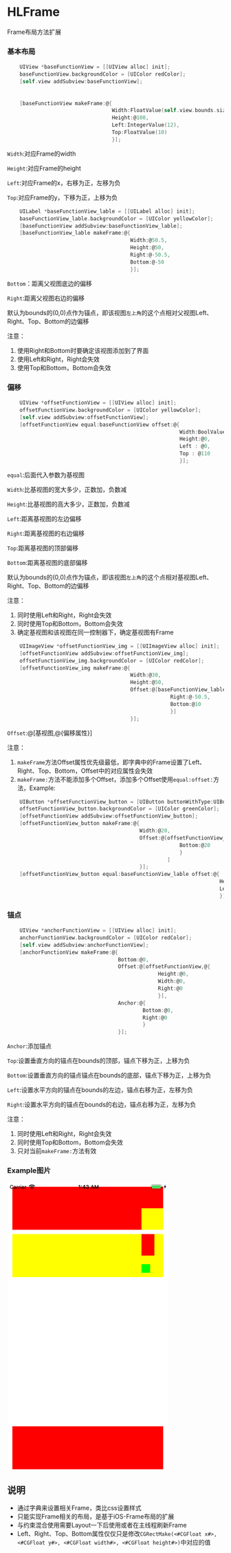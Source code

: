 # HLFrame

Frame布局方法扩展

### 基本布局
```objective-c
    UIView *baseFunctionView = [[UIView alloc] init];
    baseFunctionView.backgroundColor = [UIColor redColor];
    [self.view addSubview:baseFunctionView];
    
    
    [baseFunctionView makeFrame:@{
                                  Width:FloatValue(self.view.bounds.size.width - 24),
                                  Height:@100,
                                  Left:IntegerValue(12),
                                  Top:FloatValue(10)
                                  }];
```
`Width`:对应Frame的width

`Height`:对应Frame的height

`Left`:对应Frame的x，右移为正，左移为负

`Top`:对应Frame的y，下移为正，上移为负

```objective-c
    UILabel *baseFunctionView_lable = [[UILabel alloc] init];
    baseFunctionView_lable.backgroundColor = [UIColor yellowColor];
    [baseFunctionView addSubview:baseFunctionView_lable];
    [baseFunctionView_lable makeFrame:@{
                                        Width:@50.5,
                                        Height:@50,
                                        Right:@-50.5,
                                        Bottom:@-50
                                        }];
```
`Bottom`：距离父视图底边的偏移

`Right`:距离父视图右边的偏移

默认为bounds的(0,0)点作为锚点，即该视图`左上角`的这个点相对父视图Left、Right、Top、Bottom的边偏移

注意：

1. 使用Right和Bottom时要确定该视图添加到了界面
2. 使用Left和Right，Right会失效
3. 使用Top和Bottom，Bottom会失效 


### 偏移
```objective-c
    UIView *offsetFunctionView = [[UIView alloc] init];
    offsetFunctionView.backgroundColor = [UIColor yellowColor];
    [self.view addSubview:offsetFunctionView];
    [offsetFunctionView equal:baseFunctionView offset:@{
                                                        Width:BoolValue(NO),
                                                        Height:@0,
                                                        Left : @0,
                                                        Top : @110
                                                        }];
```
`equal`:后面代入参数为基视图

`Width`:比基视图的宽大多少，正数加，负数减

`Height`:比基视图的高大多少，正数加，负数减

`Left`:距离基视图的左边偏移

`Right`:距离基视图的右边偏移

`Top`:距离基视图的顶部偏移

`Bottom`:距离基视图的底部偏移

默认为bounds的(0,0)点作为锚点，即该视图`左上角`的这个点相对基视图Left、Right、Top、Bottom的边偏移

注意：
1. 同时使用Left和Right，Right会失效
2. 同时使用Top和Bottom，Bottom会失效
3. 确定基视图和该视图在同一控制器下，确定基视图有Frame

```objective-c
    UIImageView *offsetFunctionView_img = [[UIImageView alloc] init];
    [offsetFunctionView addSubview:offsetFunctionView_img];
    offsetFunctionView_img.backgroundColor = [UIColor redColor];
    [offsetFunctionView_img makeFrame:@{
                                        Width:@30,
                                        Height:@50,
                                        Offset:@[baseFunctionView_lable,@{
                                                     Right:@-50.5,
                                                     Bottom:@10
                                                     }]
                                        }];
```

`Offset`:@[基视图,@{偏移属性}]

注意：
1. `makeFrame`方法Offset属性优先级最低，即字典中的Frame设置了Left、Right、Top、Bottom，Offset中的对应属性会失效
2. `makeFrame:`方法不能添加多个Offset，添加多个Offset使用`equal:offset:`方法，Example:

```objective-c
    UIButton *offsetFunctionView_button = [UIButton buttonWithType:UIButtonTypeSystem];
    offsetFunctionView_button.backgroundColor = [UIColor greenColor];
    [offsetFunctionView addSubview:offsetFunctionView_button];
    [offsetFunctionView_button makeFrame:@{
                                           Width:@20,
                                           Offset:@[offsetFunctionView_img,@{
                                                        Bottom:@20
                                                        }
                                                    ]
                                           }];
    [offsetFunctionView_button equal:baseFunctionView_lable offset:@{
                                                                     Height:@-30,
                                                                     Left:@0
                                                                     }];
```         
### 锚点
```objective-c
    UIView *anchorFunctionView = [[UIView alloc] init];
    anchorFunctionView.backgroundColor = [UIColor redColor];
    [self.view addSubview:anchorFunctionView];
    [anchorFunctionView makeFrame:@{
                                    Bottom:@0,
                                    Offset:@[offsetFunctionView,@{
                                                 Height:@0,
                                                 Width:@0,
                                                 Right:@0
                                                 }],
                                    Anchor:@{
                                            Bottom:@0,
                                            Right:@0
                                            }
                                    }];
```
`Anchor`:添加锚点

`Top`:设置垂直方向的锚点在bounds的顶部，锚点下移为正，上移为负

`Bottom`:设置垂直方向的锚点锚点在bounds的底部，锚点下移为正，上移为负

`Left`:设置水平方向的锚点在bounds的左边，锚点右移为正，左移为负

`Right`:设置水平方向的锚点在bounds的右边，锚点右移为正，左移为负

注意：
1. 同时使用Left和Right，Right会失效
2. 同时使用Top和Bottom，Bottom会失效
3. 只对当前`makeFrame:`方法有效

### Example图片
![](https://github.com/haunew/HLFrame/blob/master/img/HLFrame_Example.png?raw=true)

## 说明
* 通过字典来设置相关Frame，类比css设置样式
* 只能实现Frame相关的布局，是基于iOS-Frame布局的扩展
* 与约束混合使用需要Layout一下后使用或者在主线程刷新Frame
* Left、Right、Top、Bottom属性仅仅只是修改`CGRectMake(<#CGFloat x#>, <#CGFloat y#>, <#CGFloat width#>, <#CGFloat height#>)`中对应的值

